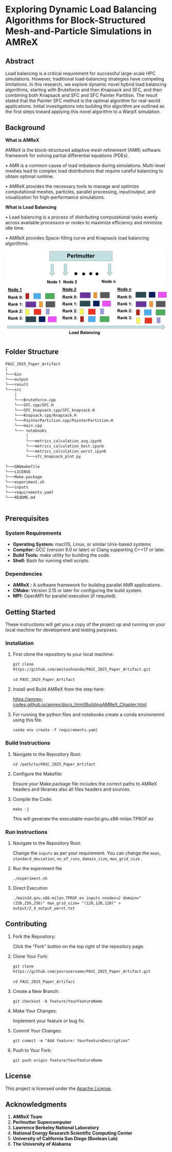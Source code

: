 # Exploring Dynamic Load Balancing Algorithms for Block-Structured Mesh-and-Particle Simulations in AMReX

## **Abstract**

Load balancing is a critical requirement for successful large-scale HPC simulations. However, traditional load-balancing strategies have competing limitations. In this research, we explore dynamic novel hybrid load balancing algorithms, starting with Bruteforce and then Knapsack and SFC, and then combining both Knapsack and SFC and SFC Painter Partition. The result stated that the Painter SFC method is the optimal algorithm for real-world applications. Initial investigations into building this algorithm are outlined as the first steps toward applying this novel algorithm to a WarpX simulation.

## **Background**

**What is AMReX**

AMReX is the block-structured adaptive mesh refinement (AMR) software framework for solving partial differential
equations (PDEs).

• AMR is a common cause of load imbalance during simulations. Multi-level meshes lead to complex load distributions that require careful balancing to obtain optimal runtime.

• AMReX provides the necessary tools to manage and optimize computational meshes, particles, parallel processing, input/output, and visualization for high-performance simulations.



**What is Load Balancing**

• Load balancing is a process of distributing computational tasks evenly across available processors or nodes to maximize   efficiency and minimize idle time.

• AMReX provides Space-filling curve and Knapsack load balancing algorithms.


![alt text](./result/perlmutter.png)

## **Folder Structure**

```
PASC_2025_Paper_Artifact
│
└───bin
└───output
└───result
└───src
    │ 
    └───BruteForce.cpp
    └───SFC.cpp/SFC.H
    └───SFC_knapsack.cpp/SFC_knapsack.H
    └───Knapsack.cpp/Knapsack.H
    └───PainterPartition.cpp/PainterPartition.H
    └───main.cpp
    └─── notebooks
         │ 
         └───metrics_calculation_avg.ipynb
         └───metrics_calculation_best.ipynb
         └───metrics_calculation_worst.ipynb
         └───sfc_knapsack_plot.py
    
└───GNUmakefile
└───LICENSE
└───Make.package
└───experiment.sh
└───inputs
└───requirements.yaml
└───README.md
    
```

## **Prerequisites**

### **System Requirements**

- **Operating System:** macOS, Linux, or similar Unix-based systems
- **Compiler:** GCC (version 9.0 or later) or Clang supporting C++17 or later.
- **Build Tools:** make utility for building the code.
- **Shell:** Bash for running shell scripts.

### **Dependencies**

- **AMReX :** A software framework for building parallel AMR applications.
- **CMake:** Version 3.15 or later for configuring the build system.
- **MPI:** OpenMPI for parallel execution (if required). 




   
## **Getting Started**

These instructions will get you a copy of the project up and running on your local machine for development and testing purposes.

### **Installation**

1. First clone the repository to your local machine:
   ```
   git clone https://github.com/amitashnanda/PASC_2025_Paper_Artifact.git

   cd PASC_2025_Paper_Artifact

   ```
2. Install and Build AMReX from the step here:

   https://amrex-codes.github.io/amrex/docs_html/BuildingAMReX_Chapter.html

3. For running the python files and notebooks create a conda environemnt using this file.
   ```
   conda env create -f requirements.yaml

   ```
### **Build Instructions**

1. Navigate to the Repository Root:

   ```
   cd /path/to/PASC_2025_Paper_Artifact

   ```
2. Configure the Makefile:

   Ensure your Make.package file includes the correct paths to AMReX headers and libraries also all files headers and sources. 

3. Compile the Code:

   ```
   make -j 

   ```
   This will generate the executable main3d.gnu.x86-milan.TPROF.ex 

### **Run Instructions**

1. Navigate to the Repository Root:

   Change the ```inputs``` as per your requirement. You can change the ```mean```, ```standard_deviation```, ```no_of_runs```, ```domain_size```, ```max_grid_size``` . 

2. Run the experiment file

   ```
   ./experiment.sh

   ```
3. Direct Execution

   ```
   ./main3d.gnu.x86-milan.TPROF.ex inputs nnodes=2 domain="(256,256,256)" max_grid_size= "(128,128,128)" > output/2_4_output_worst.txt

   ```

## **Contributing**

1. Fork the Repository:

   Click the "Fork" button on the top right of the repository page.

2. Clone Your Fork:
   ```
   git clone https://github.com/yourusername/PASC_2025_Paper_Artifact.git

   cd PASC_2025_Paper_Artifact

   ```
3. Create a New Branch:

   ```
   git checkout -b feature/YourFeatureName

   ```
4. Make Your Changes: 

   Implement your feature or bug fix.

5. Commit Your Changes:

   ```
   git commit -m "Add feature: YourFeatureDescription"

   ```

6. Push to Your Fork:

   ```
   git push origin feature/YourFeatureName

   ```

## **License**

This project is licensed under the [Apache License](LICENSE).



## **Acknowledgments**

1. **AMReX Team**
2. **Perlmutter Supercomputer**
3. **Lawrence Berkeley National Laboratory**
4. **National Energy Research Scientific Computing Center**
5. **University of California San Diego (Boolean Lab)**
6. **The University of Alabama**








